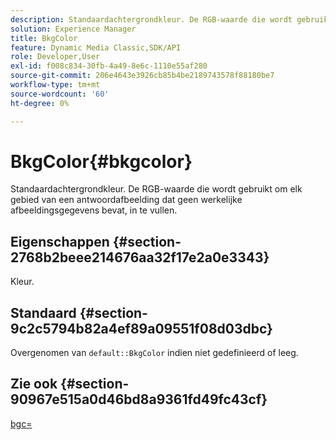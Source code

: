 ```yaml
---
description: Standaardachtergrondkleur. De RGB-waarde die wordt gebruikt om elk gebied van een antwoordafbeelding dat geen werkelijke afbeeldingsgegevens bevat, in te vullen.
solution: Experience Manager
title: BkgColor
feature: Dynamic Media Classic,SDK/API
role: Developer,User
exl-id: f008c834-30fb-4a49-8e6c-1110e55af280
source-git-commit: 206e4643e3926cb85b4be2189743578f88180be7
workflow-type: tm+mt
source-wordcount: '60'
ht-degree: 0%

---
```


# BkgColor{#bkgcolor}

Standaardachtergrondkleur. De RGB-waarde die wordt gebruikt om elk gebied van een antwoordafbeelding dat geen werkelijke afbeeldingsgegevens bevat, in te vullen.

## Eigenschappen {#section-2768b2beee214676aa32f17e2a0e3343}

Kleur.

## Standaard {#section-9c2c5794b82a4ef89a09551f08d03dbc}

Overgenomen van `default::BkgColor` indien niet gedefinieerd of leeg.

## Zie ook {#section-90967e515a0d46bd8a9361fd49fc43cf}

[bgc=](../../../../../is-api/http-ref/image-serving-api-ref/c-http-protocol-reference/c-command-reference/r-bgc.md#reference-53376175f617446fbe5c69120f834b88)
